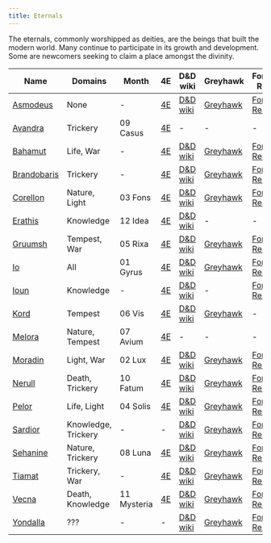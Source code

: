 ```yaml
---
title: Eternals
---
```


The eternals, commonly worshipped as deities, are the beings that built the modern world. Many continue to participate in its growth and development. Some are newcomers seeking to claim a place amongst the divinity.

| Name                                    | Domains             | Month       | 4E                                          | D&D wiki                                                               | Greyhawk                                                               | Forgotten Realms                                                             | Evenfall                                                 | Critical Role                                                     | Wikipedia                                                                            |
|-----------------------------------------|---------------------|-------------|---------------------------------------------|------------------------------------------------------------------------|------------------------------------------------------------------------|------------------------------------------------------------------------------|----------------------------------------------------------|-------------------------------------------------------------------|--------------------------------------------------------------------------------------|
| [Asmodeus](../dossiers/asmodeus)        | None                | -           | [4E](https://dnd4.fandom.com/wiki/Asmodeus) | [D&D wiki](https://dungeonsdragons.fandom.com/wiki/Asmodeus)           | [Greyhawk](https://greyhawkonline.com/greyhawkwiki/Asmodeus)           | [Forgotten Realms](https://forgottenrealms.fandom.com/wiki/Asmodeus)         | -                                                        | [Critical Role](https://criticalrole.fandom.com/wiki/Asmodeus)    | [Wikipedia](https://en.wikipedia.org/wiki/Devil_%28Dungeons_%26_Dragons%29#Asmodeus) |
| [Avandra](../dossiers/avandra)          | Trickery            | 09 Casus    | [4E](https://dnd4.fandom.com/wiki/Avandra)  | -                                                                      | -                                                                      | -                                                                            | [Evenfall](https://evenfall.fandom.com/wiki/Avandra)     | [Critical Role](https://criticalrole.fandom.com/wiki/Avandra)     | -                                                                                    |
| [Bahamut](../dossiers/bahamut)          | Life, War           | -           | [4E](https://dnd4.fandom.com/wiki/Bahamut)  | [D&D wiki](https://dungeonsdragons.fandom.com/wiki/Bahamut)            | [Greyhawk](https://greyhawkonline.com/greyhawkwiki/Bahamut)            | [Forgotten Realms](https://forgottenrealms.fandom.com/wiki/Bahamut)          | [Evenfall](https://evenfall.fandom.com/wiki/Bahamut)     | [Critical Role](https://criticalrole.fandom.com/wiki/Bahaamut)    | [Wikipedia](https://en.wikipedia.org/wiki/Bahamut_%28Dungeons_%26_Dragons%29)        |
| [Brandobaris](/../dossiers/brandobaris) | Trickery            | -           | [4E](https://dnd4.fandom.com/wiki/Bahamut)  | [D&D wiki](https://dungeonsdragons.fandom.com/wiki/Brandobaris)        | [Greyhawk](https://greyhawkonline.com/greyhawkwiki/Brandobaris)        | [Forgotten Realms](https://forgottenrealms.fandom.com/wiki/Brandobaris)      | -                                                        | -                                                                 | -                                                                                    |
| [Corellon](../dossiers/corellon)        | Nature, Light       | 03 Fons     | [4E](https://dnd4.fandom.com/wiki/Corellon) | [D&D wiki](https://dungeonsdragons.fandom.com/wiki/Corellon_Larethian) | [Greyhawk](https://greyhawkonline.com/greyhawkwiki/Corellon_Larethian) | [Forgotten Realms](https://forgottenrealms.fandom.com/wiki/Corellon)         | [Evenfall](https://evenfall.fandom.com/wiki/Corellon)    | [Critical Role](https://criticalrole.fandom.com/wiki/Corellon)    | [Wikipedia](https://en.wikipedia.org/wiki/Corellon_Larethian)                        |
| [Erathis](../dossiers/erathis)          | Knowledge           | 12 Idea     | [4E](https://dnd4.fandom.com/wiki/Erathis)  | [D&D wiki](https://dungeonsdragons.fandom.com/wiki/Erathis)            | -                                                                      | -                                                                            | [Evenfall](https://evenfall.fandom.com/wiki/Erathis)     | [Critical Role](https://criticalrole.fandom.com/wiki/Erathis)     | -                                                                                    |
| [Gruumsh](../dossiers/gruumsh)          | Tempest, War        | 05 Rixa     | [4E](https://dnd4.fandom.com/wiki/Gruumsh)  | [D&D wiki](https://dungeonsdragons.fandom.com/wiki/Gruumsh)            | [Greyhawk](https://greyhawkonline.com/greyhawkwiki/Gruumsh)            | [Forgotten Realms](https://forgottenrealms.fandom.com/wiki/Gruumsh)          | -                                                        | [Critical Role](https://criticalrole.fandom.com/wiki/Gruumsh)     | -                                                                                    |
| [Io](../dossiers/io)                    | All                 | 01 Gyrus    | [4E](https://dnd4.fandom.com/wiki/Io)       | [D&D wiki](https://dungeonsdragons.fandom.com/wiki/Io)                 | [Greyhawk](https://greyhawkonline.com/greyhawkwiki/Io)                 | [Forgotten Realms](https://forgottenrealms.fandom.com/wiki/Asgorath)         | -                                                        | -                                                                 | -                                                                                    |
| [Ioun](../dossiers/ioun)                | Knowledge           | -           | [4E](https://dnd4.fandom.com/wiki/Ioun)     | [D&D wiki](https://dungeonsdragons.fandom.com/wiki/Ioun)               | -                                                                      | [Forgotten Realms](https://forgottenrealms.fandom.com/wiki/Congenio_Ioun)    | [Evenfall](https://evenfall.fandom.com/wiki/Ioun)        | [Critical Role](https://criticalrole.fandom.com/wiki/Ioun)        | -                                                                                    |
| [Kord](../dossiers/kord)                | Tempest             | 06 Vis      | [4E](https://dnd4.fandom.com/wiki/Kord)     | [D&D wiki](https://dungeonsdragons.fandom.com/wiki/Kord)               | [Greyhawk](https://greyhawkonline.com/greyhawkwiki/Kord)               | -                                                                            | [Evenfall](https://evenfall.fandom.com/wiki/Kord)        | [Critical Role](https://criticalrole.fandom.com/wiki/Kord)        | -                                                                                    |
| [Melora](../dossiers/melora)            | Nature, Tempest     | 07 Avium    | [4E](https://dnd4.fandom.com/wiki/Melora)   | -                                                                      | -                                                                      | -                                                                            | [Evenfall](https://evenfall.fandom.com/wiki/Melora)      | [Critical Role](https://criticalrole.fandom.com/wiki/Melora)      | -                                                                                    |
| [Moradin](../dossiers/moradin)          | Light, War          | 02 Lux      | [4E](https://dnd4.fandom.com/wiki/Moradin)  | [D&D wiki](https://dungeonsdragons.fandom.com/wiki/Moradin)            | [Greyhawk](https://greyhawkonline.com/greyhawkwiki/Moradin)            | [Forgotten Realms](https://forgottenrealms.fandom.com/wiki/Moradin)          | [Evenfall](https://evenfall.fandom.com/wiki/Moradin)     | [Critical Role](https://criticalrole.fandom.com/wiki/Moradin)     | [Wikipedia](https://en.wikipedia.org/wiki/Moradin)                                   |
| [Nerull](../dossiers/nerull)            | Death, Trickery     | 10 Fatum    | [4E](https://dnd4.fandom.com/wiki/Nerull)   | [D&D wiki](https://dungeonsdragons.fandom.com/wiki/Nerull)             | [Greyhawk](https://greyhawkonline.com/greyhawkwiki/Nerull)             | [Forgotten Realms](https://forgottenrealms.fandom.com/wiki/Raven_Queen)      | [Evenfall](https://evenfall.fandom.com/wiki/Raven_Queen) | [Critical Role](https://criticalrole.fandom.com/wiki/Raven_Queen) | -                                                                                    |
| [Pelor](../dossiers/pelor)              | Life, Light         | 04 Solis    | [4E](https://dnd4.fandom.com/wiki/Pelor)    | [D&D wiki](https://dungeonsdragons.fandom.com/wiki/Pelor)              | [Greyhawk](https://greyhawkonline.com/greyhawkwiki/Pelor)              | [Forgotten Realms](https://forgottenrealms.fandom.com/wiki/Amaunator)        | [Evenfall](https://evenfall.fandom.com/wiki/Pelor)       | [Critical Role](https://criticalrole.fandom.com/wiki/Pelor)       | -                                                                                    |
| [Sardior](../dossiers/sardior)          | Knowledge, Trickery | -           | -                                           | [D&D wiki](https://dungeonsdragons.fandom.com/wiki/Sardior)            | [Greyhawk](https://greyhawkonline.com/greyhawkwiki/Sardior)            | [Forgotten Realms](https://forgottenrealms.fandom.com/wiki/Sardior)          | -                                                        | -                                                                 | -                                                                                    |
| [Sehanine](../dossiers/sehanine)        | Nature, Trickery    | 08 Luna     | [4E](https://dnd4.fandom.com/wiki/Sehanine) | [D&D wiki](https://dungeonsdragons.fandom.com/wiki/Sehanine_Moonbow)   | [Greyhawk](https://greyhawkonline.com/greyhawkwiki/Sehanine_Moonbow)   | [Forgotten Realms](https://forgottenrealms.fandom.com/wiki/Sehanine_Moonbow) | [Evenfall](https://evenfall.fandom.com/wiki/Sehanine)    | [Critical Role](https://criticalrole.fandom.com/wiki/Sehanine)    | -                                                                                    |
| [Tiamat](../dossiers/tiamat)            | Trickery, War       | -           | [4E](https://dnd4.fandom.com/wiki/Tiamat)   | [D&D wiki](https://dungeonsdragons.fandom.com/wiki/Tiamat)             | [Greyhawk](https://greyhawkonline.com/greyhawkwiki/Tiamat)             | [Forgotten Realms](https://forgottenrealms.fandom.com/wiki/Tiamat)           | -                                                        | [Critical Role](https://criticalrole.fandom.com/wiki/Tiamat)      | [Wikipedia](https://en.wikipedia.org/wiki/Tiamat_%28Dungeons_%26_Dragons%29)         |
| [Vecna](../dossiers/vecna)              | Death, Knowledge    | 11 Mysteria | [4E](https://dnd4.fandom.com/wiki/Vecna)    | [D&D wiki](https://dungeonsdragons.fandom.com/wiki/Vecna)              | [Greyhawk](https://greyhawkonline.com/greyhawkwiki/Vecna)              | [Forgotten Realms](https://forgottenrealms.fandom.com/wiki/Vecna)            | -                                                        | [Critical Role](https://criticalrole.fandom.com/wiki/Vecna)       | [Wikipedia](https://en.wikipedia.org/wiki/Vecna)                                     |
| [Yondalla](../dossiers/yondalla)        | ???                 | -           | -                                           | [D&D wiki](https://dungeonsdragons.fandom.com/wiki/Yondalla)           | [Greyhawk](https://greyhawkonline.com/greyhawkwiki/Yondalla)           | [Forgotten Realms](https://forgottenrealms.fandom.com/wiki/Yondalla)         | -                                                        | -                                                                 | -                                                                                    |
